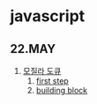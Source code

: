 # javascript

## 22.MAY
1. [모질라 도큐](https://developer.mozilla.osrg/ko/) 
   1. [first step](/mdn/firststep)
   2. [building block](/mdn/buildingblocks)
